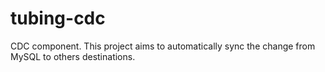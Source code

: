 # tubing-cdc
CDC component. This project aims to automatically sync the change from MySQL to others destinations.
